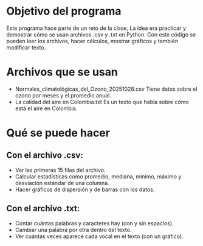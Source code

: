 # Objetivo del programa
Este programa hace parte de un reto de la clase, La idea era practicar y demostrar cómo se usan archivos .csv y .txt en Python. Con este código se pueden leer los archivos, hacer cálculos, mostrar gráficos y también modificar texto. 

# Archivos que se usan
- Normales_climatológicas_del_Ozono_20251028.csv
Tiene datos sobre el ozono por meses y el promedio anual.
- La calidad del aire en Colombia.txt
Es un texto que habla sobre cómo está el aire en Colombia.

# Qué se puede hacer
## Con el archivo .csv:
- Ver las primeras 15 filas del archivo.
- Calcular estadísticas como promedio, mediana, mínimo, máximo y desviación estándar de una columna.
- Hacer gráficos de dispersión y de barras con los datos.
## Con el archivo .txt:
- Contar cuántas palabras y caracteres hay (con y sin espacios).
- Cambiar una palabra por otra dentro del texto.
- Ver cuántas veces aparece cada vocal en el texto (con un gráfico).


